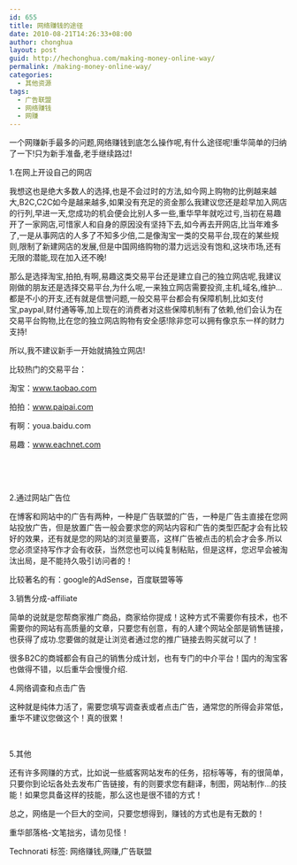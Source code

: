 ```yaml
---
id: 655
title: 网络赚钱的途径
date: 2010-08-21T14:26:33+08:00
author: chonghua
layout: post
guid: http://hechonghua.com/making-money-online-way/
permalink: /making-money-online-way/
categories:
  - 其他资源
tags:
  - 广告联盟
  - 网络赚钱
  - 网赚
---
```

一个网赚新手最多的问题,网络赚钱到底怎么操作呢,有什么途径呢!重华简单的归纳了一下!只为新手准备,老手继续路过!

<!--more-->

1.在网上开设自己的网店

我想这也是绝大多数人的选择,也是不会过时的方法,如今网上购物的比例越来越大,B2C,C2C如今是越来越多,如果没有充足的资金那么我建议您还是趁早加入网店的行列,早进一天,您成功的机会便会比别人多一些,重华早年就吃过亏,当初在易趣开了一家网店,可惜家人和自身的原因没有坚持下去,如今再去开网店,比当年难多了,一是从事网店的人多了不知多少倍,二是像淘宝一类的交易平台,现在的某些规则,限制了新建网店的发展,但是中国网络购物的潜力远远没有饱和,这块市场,还有无限的潜能,现在加入还不晚!

那么是选择淘宝,拍拍,有啊,易趣这类交易平台还是建立自己的独立网店呢,我建议刚做的朋友还是选择交易平台,为什么呢,一来独立网店需要投资,主机,域名,维护...都是不小的开支,还有就是信誉问题,一般交易平台都会有保障机制,比如支付宝,paypal,财付通等等,加上现在的消费者对这些保障机制有了依赖,他们会认为在交易平台购物,比在您的独立网店购物有安全感!除非您可以拥有像京东一样的财力支持!

所以,我不建议新手一开始就搞独立网店!

比较热门的交易平台：

淘宝：<a href="http://www.taobao.com" target="_blank">www.taobao.com</a>

拍拍：<a href="http://www.paipai.com" target="_blank">www.paipai.com</a>

有啊：youa.baidu.com

易趣：<a href="http://www.eachnet.com" target="_blank">www.eachnet.com</a>

&#160;

&#160;

2.通过网站广告位

在博客和网站中的广告有两种，一种是广告联盟的广告，一种是广告主直接在您网站投放广告，但是放置广告一般会要求您的网站内容和广告的类型匹配才会有比较好的效果，还有就是您的网站的浏览量要高，这样广告被点击的机会才会多.所以您必须坚持写作才会有收获，当然您也可以纯复制粘贴，但是这样，您迟早会被淘汰出局，是不能持久吸引访问者的！

比较著名的有：google的AdSense，百度联盟等等

3.销售分成-affiliate

简单的说就是您帮商家推广商品，商家给你提成！这种方式不需要你有技术，也不需要你的网站有高质量的文章，只要您有创意，有的人建个网站全部是销售链接，也获得了成功.您要做的就是让浏览者通过您的推广链接去购买就可以了！

很多B2C的商城都会有自己的销售分成计划，也有专门的中介平台！国内的淘宝客也做得不错，以后重华会慢慢介绍.

4.网络调查和点击广告

这种就是纯体力活了，需要您填写调查表或者点击广告，通常您的所得会非常低，重华不建议您做这个！真的很累！

&#160;

5.其他

还有许多网赚的方式，比如说一些威客网站发布的任务，招标等等，有的很简单，只要你到论坛各处去发布广告链接，有的则要求您有翻译，制图，网站制作…的技能！如果您具备这样的技能，那么这也是很不错的方式！

总之，网络是一个巨大的空间，只要您想得到，赚钱的方式也是有无数的！

重华部落格-文笔拙劣，请勿见怪！

<div style="padding-bottom: 0px; margin: 0px; padding-left: 0px; padding-right: 0px; display: inline; float: none; padding-top: 0px" id="scid:0767317B-992E-4b12-91E0-4F059A8CECA8:b1ca7da6-3200-4e71-b725-a5adcb492107" class="wlWriterEditableSmartContent">
  Technorati 标签: 网络赚钱,网赚,广告联盟
</div>